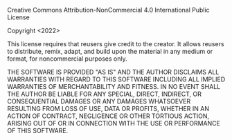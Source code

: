 Creative Commons Attribution-NonCommercial 4.0 International Public License

Copyright <2022>

This license requires that reusers give credit to the creator. It allows reusers to distribute, remix, adapt, and build upon the material in any medium or format, for noncommercial purposes only. 

THE SOFTWARE IS PROVIDED "AS IS" AND THE AUTHOR DISCLAIMS ALL WARRANTIES WITH REGARD TO THIS SOFTWARE INCLUDING ALL IMPLIED WARRANTIES OF MERCHANTABILITY AND FITNESS. IN NO EVENT SHALL THE AUTHOR BE LIABLE FOR ANY SPECIAL, DIRECT, INDIRECT, OR CONSEQUENTIAL DAMAGES OR ANY DAMAGES WHATSOEVER RESULTING FROM LOSS OF USE, DATA OR PROFITS, WHETHER IN AN ACTION OF CONTRACT, NEGLIGENCE OR OTHER TORTIOUS ACTION, ARISING OUT OF OR IN CONNECTION WITH THE USE OR PERFORMANCE OF THIS SOFTWARE.
